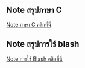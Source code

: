 ## Note สรุปภาษา C <a name="NoteสรุปภาษาC"></a>
[Note ภาษา C คลิกที่นี่](https://drive.google.com/file/d/1r_baFGQDP_4ohWDWqzziN3uU_d2vnYBx/view?usp=sharing)

## Note สรุปการใช้ blash <a name="Noteสรุปการใช้blash"></a>
[Note การใช้ Blash คลิกที่นี่](https://drive.google.com/file/d/13_GJ6hXdrFXGTh9q-sRLymfQKlgdvD78/view?usp=sharing)
